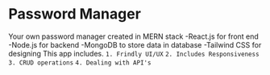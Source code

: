 # Password Manager
Your own password manager created in MERN stack
-React.js for front end
-Node.js  for backend
-MongoDB to store data in database
-Tailwind CSS for designing
This app includes.
`````1. Frindly UI/UX`````
`````2. Includes Responsiveness`````
`````3. CRUD operations`````
`````4. Dealing with API's`````